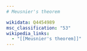 ```yaml
---
# Meusnier's theorem

wikidata: Q4454989
msc_classification: "53"
wikipedia_links:
  - "[[Meusnier's theorem]]"
---
```

